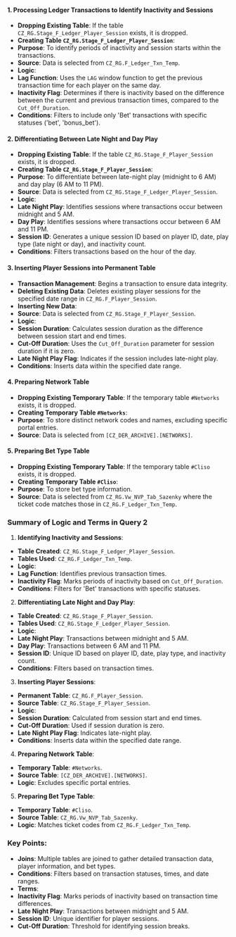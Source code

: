 
#### 1. Processing Ledger Transactions to Identify Inactivity and Sessions
 - **Dropping Existing Table**: If the table `CZ_RG.Stage_F_Ledger_Player_Session` exists, it is dropped.
 - **Creating Table `CZ_RG.Stage_F_Ledger_Player_Session`**:
 - **Purpose**: To identify periods of inactivity and session starts within the transactions.
 - **Source**: Data is selected from `CZ_RG.F_Ledger_Txn_Temp`.
 - **Logic**:
 - **Lag Function**: Uses the `LAG` window function to get the previous transaction time for each player on the same day.
 - **Inactivity Flag**: Determines if there is inactivity based on the difference between the current and previous transaction times, compared to the `Cut_Off_Duration`.
 - **Conditions**: Filters to include only 'Bet' transactions with specific statuses ('bet', 'bonus_bet').

#### 2. Differentiating Between Late Night and Day Play
 - **Dropping Existing Table**: If the table `CZ_RG.Stage_F_Player_Session` exists, it is dropped.
 - **Creating Table `CZ_RG.Stage_F_Player_Session`**:
 - **Purpose**: To differentiate between late-night play (midnight to 6 AM) and day play (6 AM to 11 PM).
 - **Source**: Data is selected from `CZ_RG.Stage_F_Ledger_Player_Session`.
 - **Logic**:
 - **Late Night Play**: Identifies sessions where transactions occur between midnight and 5 AM.
 - **Day Play**: Identifies sessions where transactions occur between 6 AM and 11 PM.
 - **Session ID**: Generates a unique session ID based on player ID, date, play type (late night or day), and inactivity count.
 - **Conditions**: Filters transactions based on the hour of the day.

#### 3. Inserting Player Sessions into Permanent Table
 - **Transaction Management**: Begins a transaction to ensure data integrity.
 - **Deleting Existing Data**: Deletes existing player sessions for the specified date range in `CZ_RG.F_Player_Session`.
 - **Inserting New Data**:
 - **Source**: Data is selected from `CZ_RG.Stage_F_Player_Session`.
 - **Logic**:
 - **Session Duration**: Calculates session duration as the difference between session start and end times.
 - **Cut-Off Duration**: Uses the `Cut_Off_Duration` parameter for session duration if it is zero.
 - **Late Night Play Flag**: Indicates if the session includes late-night play.
 - **Conditions**: Inserts data within the specified date range.

#### 4. Preparing Network Table
 - **Dropping Existing Temporary Table**: If the temporary table `#Networks` exists, it is dropped.
 - **Creating Temporary Table `#Networks`**:
 - **Purpose**: To store distinct network codes and names, excluding specific portal entries.
 - **Source**: Data is selected from `[CZ_DER_ARCHIVE].[NETWORKS]`.

#### 5. Preparing Bet Type Table
 - **Dropping Existing Temporary Table**: If the temporary table `#Cliso` exists, it is dropped.
 - **Creating Temporary Table `#Cliso`**:
 - **Purpose**: To store bet type information.
 - **Source**: Data is selected from `CZ_RG.Vw_NVP_Tab_Sazenky` where the ticket code matches those in `CZ_RG.F_Ledger_Txn_Temp`.

### Summary of Logic and Terms in Query 2

1. **Identifying Inactivity and Sessions**:
 - **Table Created**: `CZ_RG.Stage_F_Ledger_Player_Session`.
 - **Tables Used**: `CZ_RG.F_Ledger_Txn_Temp`.
 - **Logic**:
 - **Lag Function**: Identifies previous transaction times.
 - **Inactivity Flag**: Marks periods of inactivity based on `Cut_Off_Duration`.
 - **Conditions**: Filters for 'Bet' transactions with specific statuses.

2. **Differentiating Late Night and Day Play**:
 - **Table Created**: `CZ_RG.Stage_F_Player_Session`.
 - **Tables Used**: `CZ_RG.Stage_F_Ledger_Player_Session`.
 - **Logic**:
 - **Late Night Play**: Transactions between midnight and 5 AM.
 - **Day Play**: Transactions between 6 AM and 11 PM.
 - **Session ID**: Unique ID based on player ID, date, play type, and inactivity count.
 - **Conditions**: Filters based on transaction times.

3. **Inserting Player Sessions**:
 - **Permanent Table**: `CZ_RG.F_Player_Session`.
 - **Source Table**: `CZ_RG.Stage_F_Player_Session`.
 - **Logic**:
 - **Session Duration**: Calculated from session start and end times.
 - **Cut-Off Duration**: Used if session duration is zero.
 - **Late Night Play Flag**: Indicates late-night play.
 - **Conditions**: Inserts data within the specified date range.

4. **Preparing Network Table**:
 - **Temporary Table**: `#Networks`.
 - **Source Table**: `[CZ_DER_ARCHIVE].[NETWORKS]`.
 - **Logic**: Excludes specific portal entries.

5. **Preparing Bet Type Table**:
 - **Temporary Table**: `#Cliso`.
 - **Source Table**: `CZ_RG.Vw_NVP_Tab_Sazenky`.
 - **Logic**: Matches ticket codes from `CZ_RG.F_Ledger_Txn_Temp`.

### Key Points:
 - **Joins**: Multiple tables are joined to gather detailed transaction data, player information, and bet types.
 - **Conditions**: Filters based on transaction statuses, times, and date ranges.
 - **Terms**:
 - **Inactivity Flag**: Marks periods of inactivity based on transaction time differences.
 - **Late Night Play**: Transactions between midnight and 5 AM.
 - **Session ID**: Unique identifier for player sessions.
 - **Cut-Off Duration**: Threshold for identifying session breaks.
